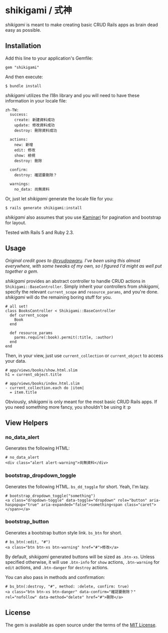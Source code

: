 # shikigami / 式神

*shikigami* is meant to make creating basic CRUD Rails apps as brain dead easy as possible.

## Installation

Add this line to your application's Gemfile:

```
gem "shikigami"
```

And then execute:

```
$ bundle install
```

*shikigami* utilizes the I18n library and you will need to have these information in your locale file:

```
zh-TW:
  success:
    create: 新建資料成功
    update: 修改資料成功
    destroy: 刪除資料成功

  actions:
    new: 新增
    edit: 修改
    show: 檢視
    destroy: 刪除

  confirm:
    destroy: 確認要刪除？

  warnings:
    no_data: 尚無資料
```

Or, just let *shikigami* generate the locale file for you:

```
$ rails generate shikigami:install
``` 

*shikigami* also assumes that you use [Kaminari](https://github.com/amatsuda/kaminari) for pagination and bootstrap for layout.

Tested with Rails 5 and Ruby 2.3.

## Usage

*Original credit goes to [@ryudoawaru](https://github.com/ryudoawaru). I've been using this almost everywhere, with some tweaks of my own, so I figured I'd might as well put together a gem.*

*shikigami* provides an abstract controller to handle CRUD actions in `Shikigami::BaseController`. Simply inherit your controllers from *shikigami*, specify the relevant `current_scope` and `resource_params`, and you're done. *shikigami* will do the remaining boring stuff for you.

```
# all set!
class BooksController < Shikigami::BaseController
  def current_scope
    Book
  end
  
  def resource_params
    parms.require(:book).permit(:title, :author)
  end
end
```

Then, in your view, just use `current_collection` or `current_object` to access your data.

```
# app/views/books/show.html.slim
h1 = current_object.title

# app/views/books/index.html.slim
- current_collection.each do |item|
  = item.title
```

Obviously, *shikigami* is only meant for the most basic CRUD Rails apps. If you need something more fancy, you shouldn't be using it :p

## View Helpers

### no\_data\_alert

Generates the following HTML:

```
# no_data_alert
<div class="alert alert-warning">尚無資料</div>
```

### bootstrap\_dropdown\_toggle

Generates the following HTML. `bs_dd_toggle` for short. Yeah, I'm lazy.

```
# bootstrap_dropdown_toggle("something")
<a class="dropdown-toggle" data-toggle="dropdown" role="button" aria-haspopup="true" aria-expanded="false">something<span class="caret"></span></a>
```

### bootstrap\_button

Generates a bootstrap button style link. `bs_btn`
 for short.
 
```
# bs_btn(:edit, "#")
<a class="btn btn-xs btn-warning" href="#">修改</a>
```

By default, *shikigami* generated buttons will be sized as `.btn-xs`. Unless specified otherwise, it will use `.btn-info` for `show` actions, `.btn-warning` for `edit` actions, and `.btn-danger` for `destroy` actions. 

You can also pass in methods and confirmation:

```
# bs_btn(:destroy, "#", method: :delete, confirm: true)
<a class="btn btn-xs btn-danger" data-confirm="確認要刪除？" rel="nofollow" data-method="delete" href="#">刪除</a>
```

## License

The gem is available as open source under the terms of the [MIT License](http://opensource.org/licenses/MIT).


